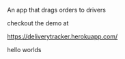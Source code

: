 An app that drags orders to drivers

checkout the demo at

https://deliverytracker.herokuapp.com/

hello worlds
